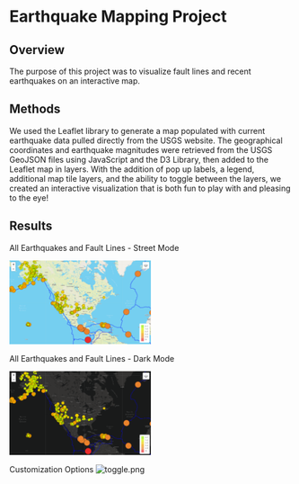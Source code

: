 # Earthquake Mapping Project

## Overview

The purpose of this project was to visualize fault lines and recent earthquakes on an interactive map. 

## Methods

We used the Leaflet library to generate a map populated with current earthquake data pulled directly from the USGS website. The geographical coordinates and earthquake magnitudes were retrieved from the USGS GeoJSON files using JavaScript and the D3 Library, then added to the Leaflet map in layers. With the addition of pop up labels, a legend, additional map tile layers, and the ability to toggle between the layers, we created an interactive visualization that is both fun to play with and pleasing to the eye! 

## Results

All Earthquakes and Fault Lines - Street Mode

<img src="https://github.com/linzmacd/Mapping_Earthquakes/blob/main/Resources/streets.PNG" width=50% height=50%> 

All Earthquakes and Fault Lines - Dark Mode

<img src="https://github.com/linzmacd/Mapping_Earthquakes/blob/main/Resources/dark.PNG" width=50% height=50%>

Customization Options
![toggle.png](../../Resources/toggle.PNG)


